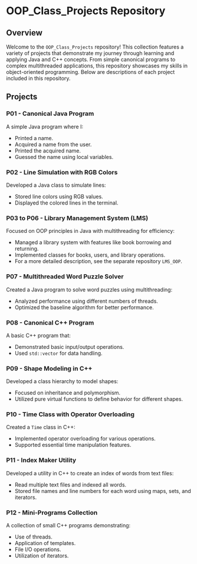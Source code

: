 # OOP_Class_Projects Repository

## Overview
Welcome to the `OOP_Class_Projects` repository! This collection features a variety of projects that demonstrate my journey through learning and applying Java and C++ concepts. From simple canonical programs to complex multithreaded applications, this repository showcases my skills in object-oriented programming. Below are descriptions of each project included in this repository.

## Projects

### P01 - Canonical Java Program
A simple Java program where I:
- Printed a name.
- Acquired a name from the user.
- Printed the acquired name.
- Guessed the name using local variables.

### P02 - Line Simulation with RGB Colors
Developed a Java class to simulate lines:
- Stored line colors using RGB values.
- Displayed the colored lines in the terminal.

### P03 to P06 - Library Management System (LMS)
Focused on OOP principles in Java with multithreading for efficiency:
- Managed a library system with features like book borrowing and returning.
- Implemented classes for books, users, and library operations.
- For a more detailed description, see the separate repository `LMS_OOP`.

### P07 - Multithreaded Word Puzzle Solver
Created a Java program to solve word puzzles using multithreading:
- Analyzed performance using different numbers of threads.
- Optimized the baseline algorithm for better performance.

### P08 - Canonical C++ Program
A basic C++ program that:
- Demonstrated basic input/output operations.
- Used `std::vector` for data handling.

### P09 - Shape Modeling in C++
Developed a class hierarchy to model shapes:
- Focused on inheritance and polymorphism.
- Utilized pure virtual functions to define behavior for different shapes.

### P10 - Time Class with Operator Overloading
Created a `Time` class in C++:
- Implemented operator overloading for various operations.
- Supported essential time manipulation features.

### P11 - Index Maker Utility
Developed a utility in C++ to create an index of words from text files:
- Read multiple text files and indexed all words.
- Stored file names and line numbers for each word using maps, sets, and iterators.

### P12 - Mini-Programs Collection
A collection of small C++ programs demonstrating:
- Use of threads.
- Application of templates.
- File I/O operations.
- Utilization of iterators.

